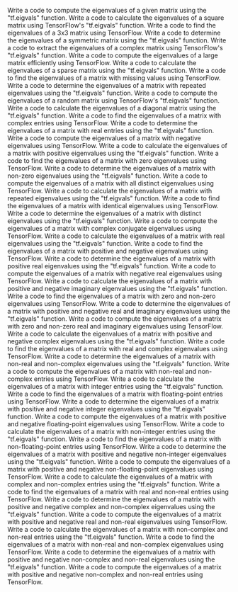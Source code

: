 Write a code to compute the eigenvalues of a given matrix using the "tf.eigvals" function.
Write a code to calculate the eigenvalues of a square matrix using TensorFlow's "tf.eigvals" function.
Write a code to find the eigenvalues of a 3x3 matrix using TensorFlow.
Write a code to determine the eigenvalues of a symmetric matrix using the "tf.eigvals" function.
Write a code to extract the eigenvalues of a complex matrix using TensorFlow's "tf.eigvals" function.
Write a code to compute the eigenvalues of a large matrix efficiently using TensorFlow.
Write a code to calculate the eigenvalues of a sparse matrix using the "tf.eigvals" function.
Write a code to find the eigenvalues of a matrix with missing values using TensorFlow.
Write a code to determine the eigenvalues of a matrix with repeated eigenvalues using the "tf.eigvals" function.
Write a code to compute the eigenvalues of a random matrix using TensorFlow's "tf.eigvals" function.
Write a code to calculate the eigenvalues of a diagonal matrix using the "tf.eigvals" function.
Write a code to find the eigenvalues of a matrix with complex entries using TensorFlow.
Write a code to determine the eigenvalues of a matrix with real entries using the "tf.eigvals" function.
Write a code to compute the eigenvalues of a matrix with negative eigenvalues using TensorFlow.
Write a code to calculate the eigenvalues of a matrix with positive eigenvalues using the "tf.eigvals" function.
Write a code to find the eigenvalues of a matrix with zero eigenvalues using TensorFlow.
Write a code to determine the eigenvalues of a matrix with non-zero eigenvalues using the "tf.eigvals" function.
Write a code to compute the eigenvalues of a matrix with all distinct eigenvalues using TensorFlow.
Write a code to calculate the eigenvalues of a matrix with repeated eigenvalues using the "tf.eigvals" function.
Write a code to find the eigenvalues of a matrix with identical eigenvalues using TensorFlow.
Write a code to determine the eigenvalues of a matrix with distinct eigenvalues using the "tf.eigvals" function.
Write a code to compute the eigenvalues of a matrix with complex conjugate eigenvalues using TensorFlow.
Write a code to calculate the eigenvalues of a matrix with real eigenvalues using the "tf.eigvals" function.
Write a code to find the eigenvalues of a matrix with positive and negative eigenvalues using TensorFlow.
Write a code to determine the eigenvalues of a matrix with positive real eigenvalues using the "tf.eigvals" function.
Write a code to compute the eigenvalues of a matrix with negative real eigenvalues using TensorFlow.
Write a code to calculate the eigenvalues of a matrix with positive and negative imaginary eigenvalues using the "tf.eigvals" function.
Write a code to find the eigenvalues of a matrix with zero and non-zero eigenvalues using TensorFlow.
Write a code to determine the eigenvalues of a matrix with positive and negative real and imaginary eigenvalues using the "tf.eigvals" function.
Write a code to compute the eigenvalues of a matrix with zero and non-zero real and imaginary eigenvalues using TensorFlow.
Write a code to calculate the eigenvalues of a matrix with positive and negative complex eigenvalues using the "tf.eigvals" function.
Write a code to find the eigenvalues of a matrix with real and complex eigenvalues using TensorFlow.
Write a code to determine the eigenvalues of a matrix with non-real and non-complex eigenvalues using the "tf.eigvals" function.
Write a code to compute the eigenvalues of a matrix with non-real and non-complex entries using TensorFlow.
Write a code to calculate the eigenvalues of a matrix with integer entries using the "tf.eigvals" function.
Write a code to find the eigenvalues of a matrix with floating-point entries using TensorFlow.
Write a code to determine the eigenvalues of a matrix with positive and negative integer eigenvalues using the "tf.eigvals" function.
Write a code to compute the eigenvalues of a matrix with positive and negative floating-point eigenvalues using TensorFlow.
Write a code to calculate the eigenvalues of a matrix with non-integer entries using the "tf.eigvals" function.
Write a code to find the eigenvalues of a matrix with non-floating-point entries using TensorFlow.
Write a code to determine the eigenvalues of a matrix with positive and negative non-integer eigenvalues using the "tf.eigvals" function.
Write a code to compute the eigenvalues of a matrix with positive and negative non-floating-point eigenvalues using TensorFlow.
Write a code to calculate the eigenvalues of a matrix with complex and non-complex entries using the "tf.eigvals" function.
Write a code to find the eigenvalues of a matrix with real and non-real entries using TensorFlow.
Write a code to determine the eigenvalues of a matrix with positive and negative complex and non-complex eigenvalues using the "tf.eigvals" function.
Write a code to compute the eigenvalues of a matrix with positive and negative real and non-real eigenvalues using TensorFlow.
Write a code to calculate the eigenvalues of a matrix with non-complex and non-real entries using the "tf.eigvals" function.
Write a code to find the eigenvalues of a matrix with non-real and non-complex eigenvalues using TensorFlow.
Write a code to determine the eigenvalues of a matrix with positive and negative non-complex and non-real eigenvalues using the "tf.eigvals" function.
Write a code to compute the eigenvalues of a matrix with positive and negative non-complex and non-real entries using TensorFlow.